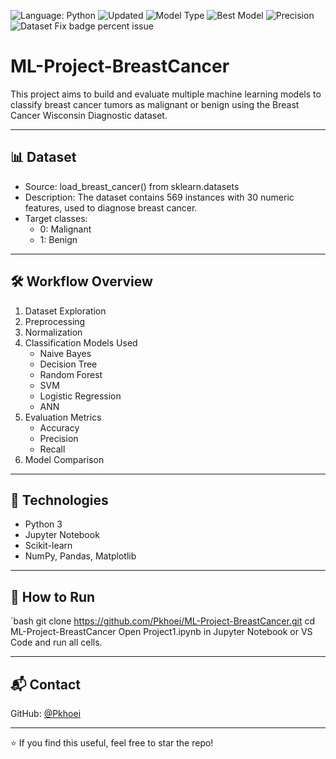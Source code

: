 ![Language: Python](https://img.shields.io/badge/Language-Python-blue)
![Updated](https://img.shields.io/badge/Updated-May_2025-success)
![Model Type](https://img.shields.io/badge/Model-Type:Classification-purple)
![Best Model](https://img.shields.io/badge/Best_Model-ANN_Accuracy:99%25-orange)
![Precision](https://img.shields.io/badge/Precision-98%25-blueviolet)
![Dataset](https://img.shields.io/badge/Dataset-Breast_Cancer_(Sklearn)-lightgrey)
Fix badge percent issue

# ML-Project-BreastCancer

This project aims to build and evaluate multiple machine learning models to classify breast cancer tumors as malignant or benign using the Breast Cancer Wisconsin Diagnostic dataset.

---

## 📊 Dataset

- Source: load_breast_cancer() from sklearn.datasets
- Description: The dataset contains 569 instances with 30 numeric features, used to diagnose breast cancer.
- Target classes:
  - 0: Malignant
  - 1: Benign

---

## 🛠️ Workflow Overview

1. Dataset Exploration  
2. Preprocessing  
3. Normalization  
4. Classification Models Used
   - Naive Bayes
   - Decision Tree
   - Random Forest
   - SVM
   - Logistic Regression
   - ANN
5. Evaluation Metrics
   - Accuracy  
   - Precision  
   - Recall  
6. Model Comparison

---

## 📌 Technologies

- Python 3  
- Jupyter Notebook  
- Scikit-learn  
- NumPy, Pandas, Matplotlib

---

## 🚀 How to Run

`bash
git clone https://github.com/Pkhoei/ML-Project-BreastCancer.git
cd ML-Project-BreastCancer
Open Project1.ipynb in Jupyter Notebook or VS Code and run all cells.

---

## 📬 Contact

GitHub: [@Pkhoei](https://github.com/Pkhoei)

---

⭐️ If you find this useful, feel free to star the repo!
